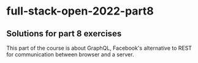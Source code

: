 # full-stack-open-2022-part8
## Solutions for part 8 exercises

This part of the course is about GraphQL, Facebook's alternative to REST for communication between browser and a server.
